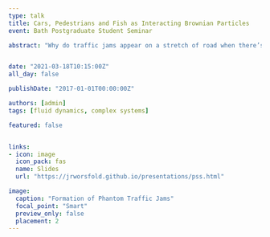 ```yaml
---
type: talk
title: Cars, Pedestrians and Fish as Interacting Brownian Particles
event: Bath Postgraduate Student Seminar

abstract: "Why do traffic jams appear on a stretch of road when there’s no crash or bottleneck? Why do fish decide to swim in the same direction? This talk will give an overview on the work I’ve been doing on stochastic interacting particle systems. We’ll see how we can take a relatively simple, general model for a group of particles and describe how it behaves on a large scale and why this could answer the questions above. I’ll show you some examples, some grounded in real world scenarios and one which is simply bizarre, but all will be accompanied with pictures and animations like the one below. "


date: "2021-03-18T10:15:00Z"
all_day: false

publishDate: "2017-01-01T00:00:00Z"

authors: [admin]
tags: [fluid dynamics, complex systems]

featured: false


links:
- icon: image
  icon_pack: fas
  name: Slides
  url: "https://jrworsfold.github.io/presentations/pss.html"

image:
  caption: "Formation of Phantom Traffic Jams"
  focal_point: "Smart"
  preview_only: false
  placement: 2
---
```




